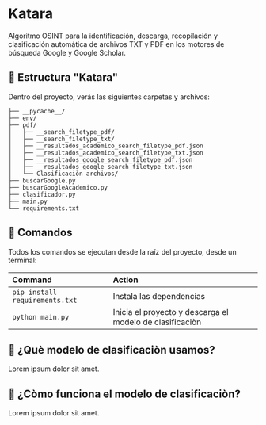 # Katara
Algoritmo OSINT para la identificación, descarga, recopilación y clasificación automática de archivos TXT y PDF en los motores de búsqueda Google y Google Scholar.

## 🚀 Estructura "Katara"

Dentro del proyecto, verás las siguientes carpetas y archivos:

```text
├── __pycache__/
├── env/
├── pdf/
│   ├── __search_filetype_pdf/
│   ├── __search_filetype_txt/
│   ├── __resultados_academico_search_filetype_pdf.json
│   ├── __resultados_academico_search_filetype_txt.json
│   ├── __resultados_google_search_filetype_pdf.json
│   ├── __resultados_google_search_filetype_txt.json
│   └── Clasificaciòn archivos/
├── buscarGoogle.py
├── buscarGoogleAcademico.py
├── clasificador.py
├── main.py
└── requirements.txt
```

## 🧞 Comandos

Todos los comandos se ejecutan desde la raíz del proyecto, desde un terminal:

| Command                             | Action                                                        |
| :-----------------------------------| :-------------------------------------------------------------|
| `pip install requirements.txt`      | Instala las dependencias                                      |
| `python main.py`                    | Inicia el proyecto y descarga el modelo de clasificaciòn      |

## 👀 ¿Què modelo de clasificaciòn usamos?

Lorem ipsum dolor sit amet.

## 👀 ¿Còmo funciona el modelo de clasificaciòn?

Lorem ipsum dolor sit amet.
